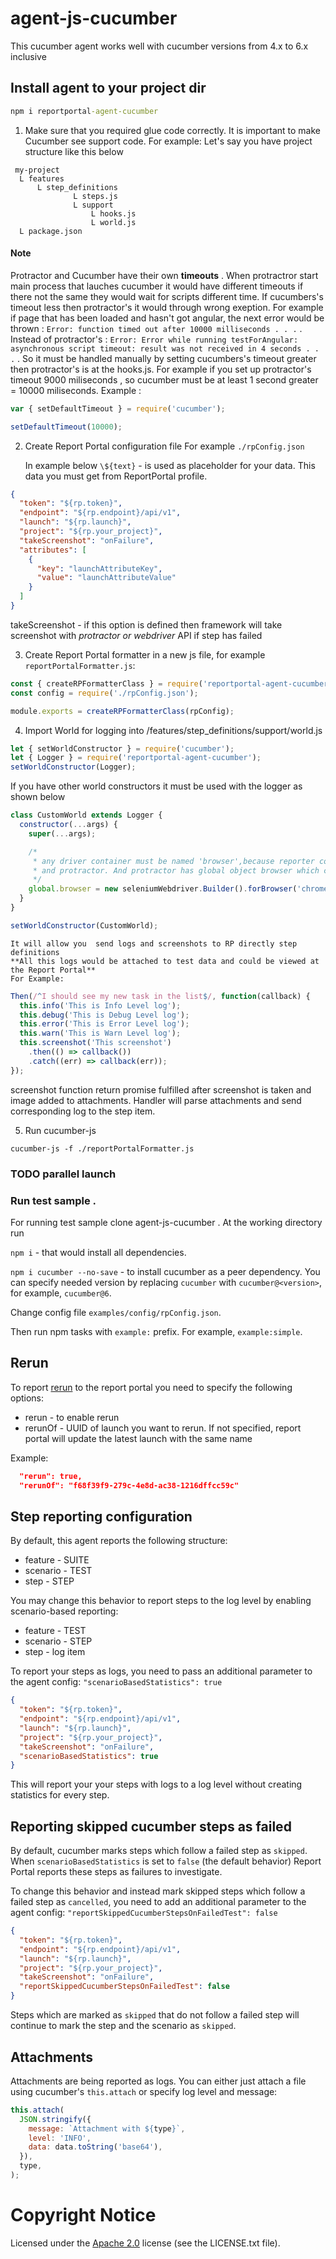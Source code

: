 # agent-js-cucumber

This cucumber agent works well with cucumber versions from 4.x to 6.x inclusive

## Install agent to your project dir

```cmd
npm i reportportal-agent-cucumber
```

1. Make sure that you required glue code correctly. It is important to make Cucumber see support code.
   For example:
   Let's say you have project structure like this below

```
 my-project
  L features
      L step_definitions
              L steps.js
              L support
                  L hooks.js
                  L world.js
  L package.json
```

#### Note

Protractor and Cucumber have their own **timeouts** .
When protractror start main process that lauches cucumber it would have different timeouts if there not the same they would wait for scripts different time.
If cucumbers's timeout less then protractor's it would through wrong exeption.
For example if page that has been loaded and hasn't got angular, the next error would be thrown : `Error: function timed out after 10000 milliseconds . . .` . Instead of protractor's :
`Error: Error while running testForAngular: asynchronous script timeout: result was not received in 4 seconds . . .` .
So it must be handled manually by setting cucumbers's timeout greater then protractor's is at the hooks.js. For example if you set up protractor's timeout 9000 miliseconds , so cucumber must be at least 1 second greater = 10000 miliseconds. Example :

```javascript
var { setDefaultTimeout } = require('cucumber');

setDefaultTimeout(10000);
```

2. Create Report Portal configuration file
   For example `./rpConfig.json`

   In example below `\${text}` - is used as placeholder for your data. This data you must get from ReportPortal profile.

```json
{
  "token": "${rp.token}",
  "endpoint": "${rp.endpoint}/api/v1",
  "launch": "${rp.launch}",
  "project": "${rp.your_project}",
  "takeScreenshot": "onFailure",
  "attributes": [
    {
      "key": "launchAttributeKey",
      "value": "launchAttributeValue"
    }
  ]
}
```

takeScreenshot - if this option is defined then framework will take screenshot with _protractor or webdriver_ API if step has failed

3. Create Report Portal formatter in a new js file, for example `reportPortalFormatter.js`:

```javascript
const { createRPFormatterClass } = require('reportportal-agent-cucumber');
const config = require('./rpConfig.json');

module.exports = createRPFormatterClass(rpConfig);
```

4. Import World for logging into /features/step_definitions/support/world.js

```javascript
let { setWorldConstructor } = require('cucumber');
let { Logger } = require('reportportal-agent-cucumber');
setWorldConstructor(Logger);
```

If you have other world constructors it must be used with the logger as shown below

```javascript
class CustomWorld extends Logger {
  constructor(...args) {
    super(...args);

    /*
     * any driver container must be named 'browser',because reporter could be used with cucumber
     * and protractor. And protractor has global object browser which contains all web-driver methods
     */
    global.browser = new seleniumWebdriver.Builder().forBrowser('chrome').build();
  }
}

setWorldConstructor(CustomWorld);
```

    It will allow you  send logs and screenshots to RP directly step definitions
    **All this logs would be attached to test data and could be viewed at the Report Portal**
    For Example:

```javascript
Then(/^I should see my new task in the list$/, function(callback) {
  this.info('This is Info Level log');
  this.debug('This is Debug Level log');
  this.error('This is Error Level log');
  this.warn('This is Warn Level log');
  this.screenshot('This screenshot')
    .then(() => callback())
    .catch((err) => callback(err));
});
```

screenshot function return promise fulfilled after screenshot is taken and image added to attachments.
Handler will parse attachments and send corresponding log to the step item.

5. Run cucumber-js

`cucumber-js -f ./reportPortalFormatter.js`

### TODO parallel launch

### Run test sample .

For running test sample clone agent-js-cucumber .
At the working directory run

`npm i` - that would install all dependencies.

`npm i cucumber --no-save` - to install cucumber as a peer dependency. You can specify needed version by replacing `cucumber` with `cucumber@<version>`, for example, `cucumber@6`.

Change config file `examples/config/rpConfig.json`.

Then run npm tasks with `example:` prefix. For example, `example:simple`.

## Rerun

To report [rerun](https://github.com/reportportal/documentation/blob/master/src/md/src/DevGuides/rerun.md) to the report portal you need to specify the following options:

- rerun - to enable rerun
- rerunOf - UUID of launch you want to rerun. If not specified, report portal will update the latest launch with the same name

Example:

```json
  "rerun": true,
  "rerunOf": "f68f39f9-279c-4e8d-ac38-1216dffcc59c"
```

## Step reporting configuration

By default, this agent reports the following structure:

- feature - SUITE
- scenario - TEST
- step - STEP

You may change this behavior to report steps to the log level by enabling scenario-based reporting:

- feature - TEST
- scenario - STEP
- step - log item

To report your steps as logs, you need to pass an additional parameter to the agent config: `"scenarioBasedStatistics": true`

```json
{
  "token": "${rp.token}",
  "endpoint": "${rp.endpoint}/api/v1",
  "launch": "${rp.launch}",
  "project": "${rp.your_project}",
  "takeScreenshot": "onFailure",
  "scenarioBasedStatistics": true
}
```

This will report your your steps with logs to a log level without creating statistics for every step.

## Reporting skipped cucumber steps as failed

By default, cucumber marks steps which follow a failed step as `skipped`. 
When `scenarioBasedStatistics` is set to `false` (the default behavior) 
Report Portal reports these steps as failures to investigate. 

To change this behavior and instead mark skipped steps which follow a failed step as `cancelled`, 
you need to add an additional parameter to the agent config: `"reportSkippedCucumberStepsOnFailedTest": false`

```json
{
  "token": "${rp.token}",
  "endpoint": "${rp.endpoint}/api/v1",
  "launch": "${rp.launch}",
  "project": "${rp.your_project}",
  "takeScreenshot": "onFailure",
  "reportSkippedCucumberStepsOnFailedTest": false
}
```

Steps which are marked as `skipped` that do not follow a failed step will continue to mark the step and the scenario as `skipped`. 

## Attachments

Attachments are being reported as logs. You can either just attach a file using cucumber's `this.attach` or specify log level and message:

```javascript
this.attach(
  JSON.stringify({
    message: `Attachment with ${type}`,
    level: 'INFO',
    data: data.toString('base64'),
  }),
  type,
);
```

# Copyright Notice

Licensed under the [Apache 2.0](https://www.apache.org/licenses/LICENSE-2.0.html)
license (see the LICENSE.txt file).
